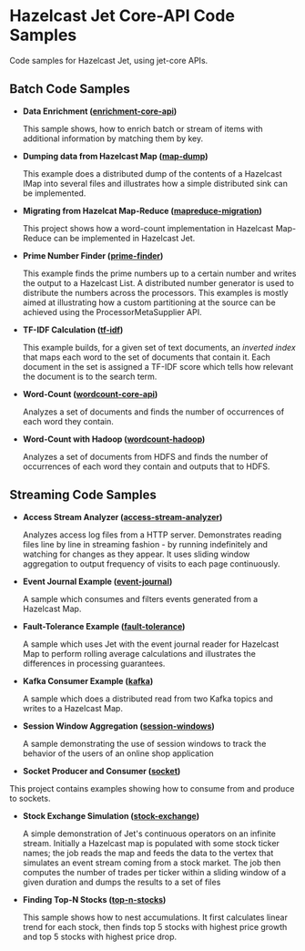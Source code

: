 # Hazelcast Jet Core-API Code Samples

Code samples for Hazelcast Jet, using jet-core APIs.


## Batch Code Samples
  	
- **Data Enrichment ([enrichment-core-api](https://github.com/hazelcast/hazelcast-jet-code-samples/tree/0.5-maintenance/core-api/batch/enrichment-core-api))** 

	This sample shows, how to enrich batch or stream of items with additional
   information by matching them by key. 
		
- **Dumping data from Hazelcast Map ([map-dump](https://github.com/hazelcast/hazelcast-jet-code-samples/tree/0.5-maintenance/core-api/batch/map-dump))**   

	 This example does a distributed dump of the contents of a Hazelcast IMap
   into several files and illustrates how a simple distributed
   sink can be implemented.
	
- **Migrating from Hazelcat Map-Reduce ([mapreduce-migration](https://github.com/hazelcast/hazelcast-jet-code-samples/tree/0.5-maintenance/core-api/batch/mapreduce-migration))**  

	This project shows how a word-count implementation in Hazelcast Map-Reduce
	can be implemented in Hazelcast Jet.
	
- **Prime Number Finder ([prime-finder](https://github.com/hazelcast/hazelcast-jet-code-samples/tree/0.5-maintenance/core-api/batch/prime-finder))** 

	This example finds the prime numbers up to a certain number and writes
   the output to a Hazelcast List. A distributed number generator is
   used to distribute the numbers across the processors. This examples is
   mostly aimed at illustrating how a custom partitioning at the source can
   be achieved using the ProcessorMetaSupplier API.
	
- **TF-IDF Calculation ([tf-idf](https://github.com/hazelcast/hazelcast-jet-code-samples/tree/0.5-maintenance/core-api/batch/tf-idf))** 

    This example builds, for a given set of text documents, an 
    <em>inverted index</em> that maps each word to the set of documents that
     contain it. Each document in the set is assigned a TF-IDF score which
     tells how relevant the document is to the search term.
	
- **Word-Count ([wordcount-core-api](https://github.com/hazelcast/hazelcast-jet-code-samples/tree/0.5-maintenance/core-api/batch/wordcount-core-api))**

	Analyzes a set of documents and finds the number of occurrences of each word
	they contain.
	
- **Word-Count with Hadoop ([wordcount-hadoop](https://github.com/hazelcast/hazelcast-jet-code-samples/tree/0.5-maintenance/core-api/batch/wordcount-hadoop))**

	Analyzes a set of documents from HDFS and finds the number of occurrences of
	each word they contain and outputs that to HDFS.
	
	

## Streaming Code Samples


- **Access Stream Analyzer ([access-stream-analyzer](https://github.com/hazelcast/hazelcast-jet-code-samples/tree/0.5-maintenance/core-api/streaming/access-stream-analyzer))**

     Analyzes access log files from a HTTP server. Demonstrates reading files
line by  line in streaming fashion - by running indefinitely and watching for
changes as they appear. It uses sliding window aggregation to output frequency
of visits to each page continuously.

	
- **Event Journal Example ([event-journal](https://github.com/hazelcast/hazelcast-jet-code-samples/tree/0.5-maintenance/core-api/streaming/event-journal))**

	A sample which consumes and filters events generated from a Hazelcast Map.
	
- **Fault-Tolerance Example ([fault-tolerance](https://github.com/hazelcast/hazelcast-jet-code-samples/tree/0.5-maintenance/core-api/streaming/fault-tolerance))**

  A sample which uses Jet with the event journal reader for Hazelcast Map to
  perform rolling average calculations and illustrates the differences in
  processing guarantees.
		
- **Kafka Consumer Example ([kafka](https://github.com/hazelcast/hazelcast-jet-code-samples/tree/0.5-maintenance/core-api/streaming/kafka))**

	A sample which does a distributed read from two Kafka topics and writes to a
	Hazelcast Map.

- **Session Window Aggregation ([session-windows](https://github.com/hazelcast/hazelcast-jet-code-samples/tree/0.5-maintenance/core-api/streaming/session-windows))**

  A sample demonstrating the use of session windows to track the behavior of the
  users of an online shop application
  
- **Socket Producer and Consumer ([socket](https://github.com/hazelcast/hazelcast-jet-code-samples/tree/0.5-maintenance/core-api/streaming/socket))**

 This project contains examples showing how to consume from and produce to
  sockets.
	
- **Stock Exchange Simulation ([stock-exchange](https://github.com/hazelcast/hazelcast-jet-code-samples/tree/0.5-maintenance/core-api/streaming/stock-exchange))**

	A simple demonstration of Jet's continuous operators on an infinite stream.
	Initially a Hazelcast map is populated with some stock ticker names; the job
	reads the map and feeds the data to the vertex that simulates an event
	stream coming from a stock market. The job then computes the number of
	trades per ticker within a sliding window of a given duration and dumps the
	results to a set of files
	
- **Finding Top-N Stocks ([top-n-stocks](https://github.com/hazelcast/hazelcast-jet-code-samples/tree/0.5-maintenance/core-api/streaming/top-n-stocks))**

	This sample shows how to nest accumulations. It first calculates linear
	trend for each stock, then finds top 5 stocks with highest price growth and
	top 5 stocks with highest price drop.
	
